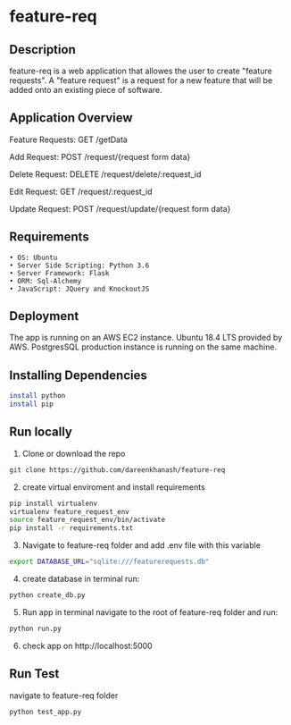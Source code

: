 # feature-req

## Description

feature-req is a web application that allowes the user to create &quot;feature requests&quot;.
A &quot;feature request&quot; is a request for a new feature that will be added onto an
existing piece of software.

## Application Overview

Feature Requests:
GET /getData

Add Request:
POST /request/{request form data}

Delete Request:
DELETE /request/delete/:request_id

Edit Request:
GET /request/:request_id

Update Request:
POST /request/update/{request form data}

## Requirements

    • OS: Ubuntu
    • Server Side Scripting: Python 3.6
    • Server Framework: Flask
    • ORM: Sql-Alchemy
    • JavaScript: JQuery and KnockoutJS

## Deployment
The app is running on an AWS EC2 instance. 
Ubuntu 18.4 LTS provided by AWS.
PostgresSQL production instance is running on the same machine.

## Installing Dependencies

```sh
install python 
install pip

```

## Run locally
  1. Clone or download the repo 

```sh
git clone https://github.com/dareenkhanash/feature-req  

```
  2. create virtual enviroment and install requirements 

```sh
pip install virtualenv
virtualenv feature_request_env
source feature_request_env/bin/activate
pip install -r requirements.txt

```
  3. Navigate to feature-req folder and add .env file with this variable

```sh
export DATABASE_URL="sqlite:///featurerequests.db"

```

  4. create database in terminal run:

```sh
python create_db.py

```

  5. Run app in terminal navigate to the root of feature-req folder and run:

```sh
python run.py

```
  6. check app on http://localhost:5000 



## Run Test

navigate to feature-req folder 

```sh
python test_app.py

```




